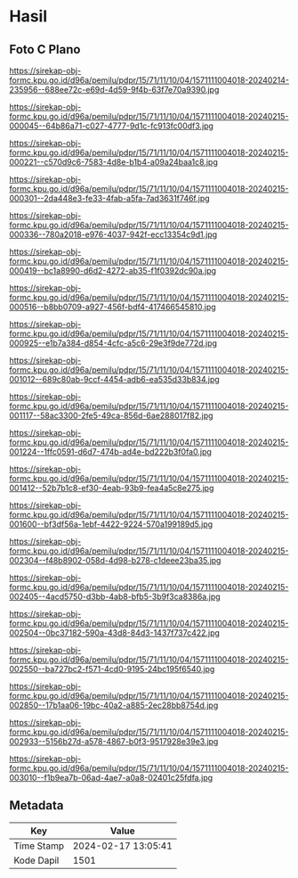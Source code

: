 # Hasil

## Foto C Plano

https://sirekap-obj-formc.kpu.go.id/d96a/pemilu/pdpr/15/71/11/10/04/1571111004018-20240214-235956--688ee72c-e69d-4d59-9f4b-63f7e70a9390.jpg

https://sirekap-obj-formc.kpu.go.id/d96a/pemilu/pdpr/15/71/11/10/04/1571111004018-20240215-000045--64b86a71-c027-4777-9d1c-fc913fc00df3.jpg

https://sirekap-obj-formc.kpu.go.id/d96a/pemilu/pdpr/15/71/11/10/04/1571111004018-20240215-000221--c570d9c6-7583-4d8e-b1b4-a09a24baa1c8.jpg

https://sirekap-obj-formc.kpu.go.id/d96a/pemilu/pdpr/15/71/11/10/04/1571111004018-20240215-000301--2da448e3-fe33-4fab-a5fa-7ad3631f746f.jpg

https://sirekap-obj-formc.kpu.go.id/d96a/pemilu/pdpr/15/71/11/10/04/1571111004018-20240215-000336--780a2018-e976-4037-942f-ecc13354c9d1.jpg

https://sirekap-obj-formc.kpu.go.id/d96a/pemilu/pdpr/15/71/11/10/04/1571111004018-20240215-000419--bc1a8990-d6d2-4272-ab35-f1f0392dc90a.jpg

https://sirekap-obj-formc.kpu.go.id/d96a/pemilu/pdpr/15/71/11/10/04/1571111004018-20240215-000516--b8bb0709-a927-456f-bdf4-417466545810.jpg

https://sirekap-obj-formc.kpu.go.id/d96a/pemilu/pdpr/15/71/11/10/04/1571111004018-20240215-000925--e1b7a384-d854-4cfc-a5c6-29e3f9de772d.jpg

https://sirekap-obj-formc.kpu.go.id/d96a/pemilu/pdpr/15/71/11/10/04/1571111004018-20240215-001012--689c80ab-9ccf-4454-adb6-ea535d33b834.jpg

https://sirekap-obj-formc.kpu.go.id/d96a/pemilu/pdpr/15/71/11/10/04/1571111004018-20240215-001117--58ac3300-2fe5-49ca-856d-6ae288017f82.jpg

https://sirekap-obj-formc.kpu.go.id/d96a/pemilu/pdpr/15/71/11/10/04/1571111004018-20240215-001224--1ffc0591-d6d7-474b-ad4e-bd222b3f0fa0.jpg

https://sirekap-obj-formc.kpu.go.id/d96a/pemilu/pdpr/15/71/11/10/04/1571111004018-20240215-001412--52b7b1c8-ef30-4eab-93b9-fea4a5c8e275.jpg

https://sirekap-obj-formc.kpu.go.id/d96a/pemilu/pdpr/15/71/11/10/04/1571111004018-20240215-001600--bf3df56a-1ebf-4422-9224-570a199189d5.jpg

https://sirekap-obj-formc.kpu.go.id/d96a/pemilu/pdpr/15/71/11/10/04/1571111004018-20240215-002304--f48b8902-058d-4d98-b278-c1deee23ba35.jpg

https://sirekap-obj-formc.kpu.go.id/d96a/pemilu/pdpr/15/71/11/10/04/1571111004018-20240215-002405--4acd5750-d3bb-4ab8-bfb5-3b9f3ca8386a.jpg

https://sirekap-obj-formc.kpu.go.id/d96a/pemilu/pdpr/15/71/11/10/04/1571111004018-20240215-002504--0bc37182-590a-43d8-84d3-1437f737c422.jpg

https://sirekap-obj-formc.kpu.go.id/d96a/pemilu/pdpr/15/71/11/10/04/1571111004018-20240215-002550--ba727bc2-f571-4cd0-9195-24bc195f6540.jpg

https://sirekap-obj-formc.kpu.go.id/d96a/pemilu/pdpr/15/71/11/10/04/1571111004018-20240215-002850--17b1aa06-19bc-40a2-a885-2ec28bb8754d.jpg

https://sirekap-obj-formc.kpu.go.id/d96a/pemilu/pdpr/15/71/11/10/04/1571111004018-20240215-002933--5156b27d-a578-4867-b0f3-9517928e39e3.jpg

https://sirekap-obj-formc.kpu.go.id/d96a/pemilu/pdpr/15/71/11/10/04/1571111004018-20240215-003010--f1b9ea7b-06ad-4ae7-a0a8-02401c25fdfa.jpg


## Metadata

| Key        | Value               |
| ---------- | ------------------- |
| Time Stamp | 2024-02-17 13:05:41 |
| Kode Dapil | 1501                |



